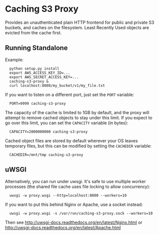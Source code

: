Caching S3 Proxy
================

Provides an unauthenticated plain HTTP frontend
for public and private S3 buckets, and caches on the filesystem.
Least Recently Used objects are evicted from the cache first.

Running Standalone
------------------

Example:
```
  python setup.py install
  export AWS_ACCESS_KEY_ID=...
  export AWS_SECRET_ACCESS_KEY=...
  caching-s3-proxy &
  curl localhost:8000/my_bucket/v1/my_file.txt
```

If you want to listen on a different port, just set the `PORT` variable:
```
  PORT=9999 caching-s3-proxy
```

The capacity of the cache is limited to 1GB by default, and the proxy will attempt to remove cached objects to stay under this limit. If you expect to go over this limit, you can set the `CAPACITY` variable (in bytes):

```
  CAPACITY=2000000000 caching-s3-proxy
```

Cached object files are stored by default wherever your OS leaves temporary files, but this can be modified by setting the `CACHEDIR` variable:

```
  CACHEDIR=/mnt/tmp caching-s3-proxy
```

uWSGI
-----

Alternatively, you can run under uwsgi. It's safe to use multiple worker
processes (the shared file cache uses file locking to allow concurrency):
```
  uwsgi -w proxy.wsgi --http=localhost:8000 --workers=10
```

If you want to put this behind Nginx or Apache, use a socket instead:
```
  uwsgi -w proxy.wsgi -s /var/run/caching-s3-proxy.sock --workers=10
```

Then see http://uwsgi-docs.readthedocs.org/en/latest/Nginx.html or
http://uwsgi-docs.readthedocs.org/en/latest/Apache.html
